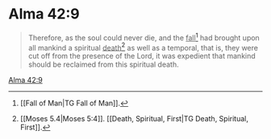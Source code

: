 # Alma 42:9

> Therefore, as the soul could never die, and the <u>fall</u>[^a] had brought upon all mankind a spiritual <u>death</u>[^b] as well as a temporal, that is, they were cut off from the presence of the Lord, it was expedient that mankind should be reclaimed from this spiritual death.

[Alma 42:9](https://www.churchofjesuschrist.org/study/scriptures/bofm/alma/42?lang=eng&id=p9#p9)


[^a]: [[Fall of Man|TG Fall of Man]].  
[^b]: [[Moses 5.4|Moses 5:4]]. [[Death, Spiritual, First|TG Death, Spiritual, First]].  
